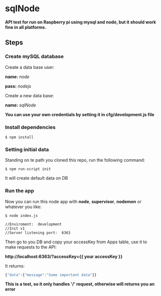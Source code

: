 sqlNode
=======

**API test for run on Raspberry pi using mysql and node, but it should work fine in all platforms.**

Steps
-----

### Create mySQL database

Create a data base user:

**name:** *node*

**pass:** *nodejs*

Create a new data base:

**name:** *sqlNode*

**You can use your own credentials by setting it in cfg/development.js file**

### Install dependencies

```console
$ npm install
```

### Setting initial data

Standing on te path you cloned this repo, run the following command:

```console
$ npm run-script init
```

It will create default data on DB

### Run the app

Now you can run this node app with **node**, **supervisor**, **nodemon** or whatever you like:

```console
$ node index.js

//Enviroment:  development
//Init v1
//Server listening port:  6363
```

Then go to you DB and copy your accessKey from Apps table, use it to make requests to the API:

**http://localhost:6363/?accessKey={{ your accessKey }}**

It returns:

```javascript
{"data":{"message":"Some important data"}}
```

**This is a test, so it only handles '/' request, otherwise will returns you an error**
